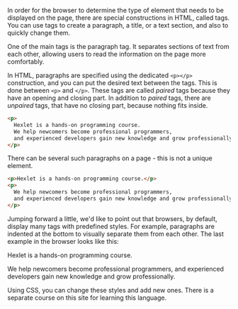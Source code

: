
In order for the browser to determine the type of element that needs to be displayed on the page, there are special constructions in HTML, called tags. You can use tags to create a paragraph, a title, or a text section, and also to  quickly change them.

One of the main tags is the paragraph tag. It separates sections of text from each other, allowing users to read the information on the page more comfortably.

In HTML, paragraphs are specified using the dedicated `<p></p>` construction, and you can put the desired text between the tags. This is done between `<p>` and `</p>`. These tags are called _paired_ tags because they have an opening and closing part. In addition to _paired_ tags, there are _unpaired_ tags, that have no closing part, because nothing fits inside.

```html
<p>
  Hexlet is a hands-on programming course.
  We help newcomers become professional programmers,
  and experienced developers gain new knowledge and grow professionally.
</p>
```

There can be several such paragraphs on a page - this is not a unique element.

```html
<p>Hexlet is a hands-on programming course.</p>
<p>
  We help newcomers become professional programmers,
  and experienced developers gain new knowledge and grow professionally.
</p>
```

Jumping forward a little, we'd like to point out that browsers, by default, display many tags with predefined styles. For example, paragraphs are indented at the bottom to visually separate them from each other. The last example in the browser looks like this:

<div class="hexlet-basics-example my-3">
  <p>Hexlet is a hands-on programming course.</p>
  <p class="m-0">We help newcomers become professional programmers, and experienced developers gain new knowledge and grow professionally.</p>
</div>

Using CSS, you can change these styles and add new ones. There is a separate course on this site for learning this language.
